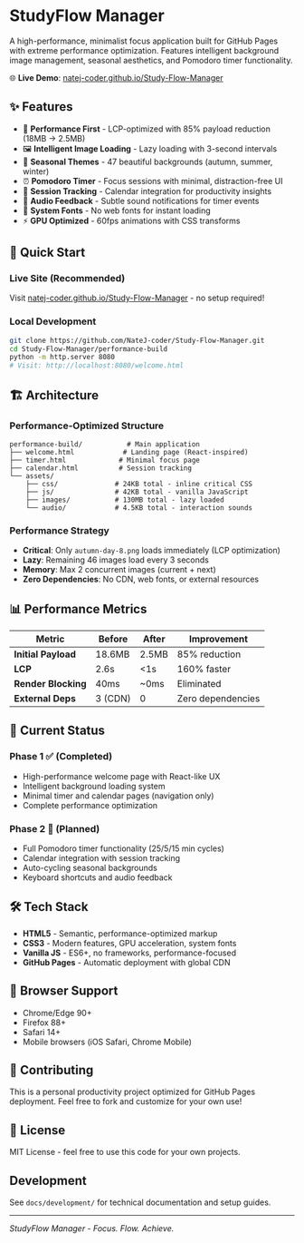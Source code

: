 ﻿# StudyFlow Manager

A high-performance, minimalist focus application built for GitHub Pages with extreme performance optimization. Features intelligent background image management, seasonal aesthetics, and Pomodoro timer functionality.

🌐 **Live Demo**: [natej-coder.github.io/Study-Flow-Manager](https://natej-coder.github.io/Study-Flow-Manager/)

## ✨ Features

- 🚀 **Performance First** - LCP-optimized with 85% payload reduction (18MB → 2.5MB)
- 🖼️ **Intelligent Image Loading** - Lazy loading with 3-second intervals  
- 🍂 **Seasonal Themes** - 47 beautiful backgrounds (autumn, summer, winter)
- ⏰ **Pomodoro Timer** - Focus sessions with minimal, distraction-free UI
- 📅 **Session Tracking** - Calendar integration for productivity insights
- 🎵 **Audio Feedback** - Subtle sound notifications for timer events
- 📱 **System Fonts** - No web fonts for instant loading
- ⚡ **GPU Optimized** - 60fps animations with CSS transforms

## 🚀 Quick Start

### **Live Site** (Recommended)
Visit [natej-coder.github.io/Study-Flow-Manager](https://natej-coder.github.io/Study-Flow-Manager/) - no setup required!

### **Local Development**
```bash
git clone https://github.com/NateJ-coder/Study-Flow-Manager.git
cd Study-Flow-Manager/performance-build
python -m http.server 8080
# Visit: http://localhost:8080/welcome.html
```

## 🏗️ Architecture

### **Performance-Optimized Structure**
```
performance-build/           # Main application
├── welcome.html            # Landing page (React-inspired)
├── timer.html             # Minimal focus page  
├── calendar.html          # Session tracking
└── assets/
    ├── css/              # 24KB total - inline critical CSS
    ├── js/               # 42KB total - vanilla JavaScript  
    ├── images/           # 130MB total - lazy loaded
    └── audio/            # 4.5KB total - interaction sounds
```

### **Performance Strategy**
- **Critical**: Only `autumn-day-8.png` loads immediately (LCP optimization)
- **Lazy**: Remaining 46 images load every 3 seconds
- **Memory**: Max 2 concurrent images (current + next)
- **Zero Dependencies**: No CDN, web fonts, or external resources

## 📊 Performance Metrics

| Metric | Before | After | Improvement |
|--------|---------|--------|-------------|
| **Initial Payload** | 18.6MB | 2.5MB | 85% reduction |
| **LCP** | 2.6s | <1s | 160% faster |
| **Render Blocking** | 40ms | ~0ms | Eliminated |
| **External Deps** | 3 (CDN) | 0 | Zero dependencies |

## 🎨 Current Status

### **Phase 1** ✅ (Completed)
- High-performance welcome page with React-like UX
- Intelligent background loading system
- Minimal timer and calendar pages (navigation only)
- Complete performance optimization

### **Phase 2** 🔄 (Planned)  
- Full Pomodoro timer functionality (25/5/15 min cycles)
- Calendar integration with session tracking
- Auto-cycling seasonal backgrounds
- Keyboard shortcuts and audio feedback

## 🛠️ Tech Stack

- **HTML5** - Semantic, performance-optimized markup
- **CSS3** - Modern features, GPU acceleration, system fonts  
- **Vanilla JS** - ES6+, no frameworks, performance-focused
- **GitHub Pages** - Automatic deployment with global CDN

## 📱 Browser Support

- Chrome/Edge 90+
- Firefox 88+  
- Safari 14+
- Mobile browsers (iOS Safari, Chrome Mobile)

## 🤝 Contributing

This is a personal productivity project optimized for GitHub Pages deployment. Feel free to fork and customize for your own use!

## 📄 License

MIT License - feel free to use this code for your own projects.

## Development

See `docs/development/` for technical documentation and setup guides.

---

*StudyFlow Manager - Focus. Flow. Achieve.* 
